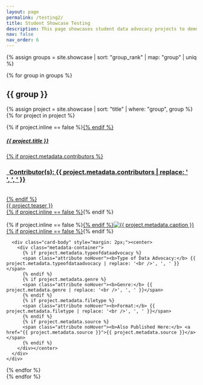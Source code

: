 ```yaml
---
layout: page
permalink: /testing2/
title: Student Showcase Testing
description: This page showcases student data advocacy projects to demonstrate the types and potentials of projects afforded by the resources in the Data Advocacy for All Toolkit.
nav: false
nav_order: 6
---
```


<style>
  hr.rounded {
    border-top: 5px solid #bbb;
    border-radius: 5px;
  }

  .attribute {
    display: inline-block;
    border-radius: 0;
    background-color: #002868;
    color: white;
    font-size: 0.75em;
    padding: 10px;
    margin: 5px;
    text-align: center;
  }

  .attribute b {
    font-weight: bold;
  }

  .noHover {
    pointer-events: none;
  }

  .card-body p {
    margin: 0;
  }
  
  .card-body .metadata-container {
    display: flex;
    flex-wrap: wrap;
    gap: 5px;
  }
</style>

{% assign groups = site.showcase | sort: "group_rank" | map: "group" | uniq %}

{% for group in groups %}

## {{ group }}

  {% assign project = site.showcase | sort: "title" | where: "group", group %}
  {% for project in project %}

<p>
  <div class="card {% if project.inline == false %}hoverable{% endif %}">
    <div class="row no-gutters">
      <div class="team col-sm-8 col-md-7">
        <div class="card-body">
          {% if project.inline == false %}<a href="{{ project.url | relative_url }}">{% endif %}
          <h5 class="card-title">{{ project.title }}</h5>
          {% if project.metadata.contributors %}
          <br><h3 class="card-text"><i class="fa-solid fa-people-group"></i><b>&nbsp; Contributor(s):</b> {{ project.metadata.contributors | replace: '<br />', ', ' }}</h3><br>
          {% endif %}
          <p class="card-text">
            {{ project.teaser }}
          </p>
          {% if project.inline == false %}</a>{% endif %}
        </div>
      </div>
      <div class="col-sm-4 col-md-5">
        <br>{% if project.inline == false %}<a href="{{ project.url | relative_url }}">{% endif %}<img src="{{ '/assets/img/' | append: project.metadata.image | relative_url }}" class="card-img img-fluid max-width: 80%" alt="{{ project.metadata.caption }}" />{% if project.inline == false %}</a>{% endif %}
      </div>

      <div class="card-body" style="margin: 2px;"><center>
        <div class="metadata-container">
          {% if project.metadata.typeofdataadvocacy %}
          <span class="attribute noHover"><b>Type of Data Advocacy:</b> {{ project.metadata.typeofdataadvocacy | replace: '<br />', ', ' }}</span>
          {% endif %}
          {% if project.metadata.genre %}
          <span class="attribute noHover"><b>Genre:</b> {{ project.metadata.genre | replace: '<br />', ', ' }}</span>
          {% endif %}
          {% if project.metadata.filetype %}
          <span class="attribute noHover"><b>Format:</b> {{ project.metadata.filetype | replace: '<br />', ', ' }}</span>
          {% endif %}
          {% if project.metadata.source %}
          <span class="attribute noHover"><b>Also Published Here:</b> <a href="{{ project.metadata.source }}">{{ project.metadata.source }}</a></span>
          {% endif %}
        </div></center>
      </div>
    </div>
  </div>
</p>

  {% endfor %}
  <br>
{% endfor %}
